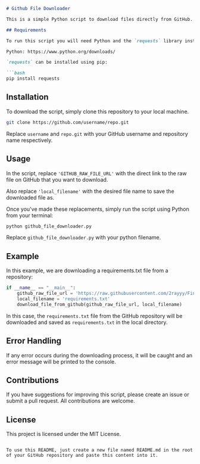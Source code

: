 ```markdown
# Github File Downloader

This is a simple Python script to download files directly from GitHub.

## Requirements

To run this script you will need Python and the `requests` library installed on your machine. 

Python: https://www.python.org/downloads/

`requests` can be installed using pip:

```bash
pip install requests
```

## Installation

To download the script, simply clone this repository to your local machine.

```bash
git clone https://github.com/username/repo.git
```
Replace `username` and `repo.git` with your GitHub username and repository name respectively.

## Usage

In the script, replace `'GITHUB_RAW_FILE_URL'` with the direct link to the raw file on GitHub that you want to download.

Also replace `'local_filename'` with the desired file name to save the downloaded file as.

Once you've made these replacements, simply run the script using Python from your terminal:

```bash
python github_file_downloader.py
```
Replace `github_file_downloader.py` with your python filename.

## Example

In this example, we are downloading a requirements.txt file from a repository:

```python
if __name__ == "__main__":
    github_raw_file_url = 'https://raw.githubusercontent.com/2rayyy/FindChromeDriver/main/requirements.txt'
    local_filename = 'requirements.txt'
    download_file_from_github(github_raw_file_url, local_filename)
```

In this case, the `requirements.txt` file from the GitHub repository will be downloaded and saved as `requirements.txt` in the local directory.

## Error Handling

If any error occurs during the downloading process, it will be caught and an error message will be printed to the console.

## Contributions

If you have suggestions for improving this script, please create an issue or submit a pull request. All contributions are welcome.

## License

This project is licensed under the MIT License.
```

To use this README, just create a new file named README.md in the root of your GitHub repository and paste this content into it.